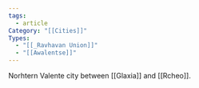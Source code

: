 ```yaml
---
tags:
  - article
Category: "[[Cities]]"
Types:
  - "[[_Ravhavan Union]]"
  - "[[Awalentse]]"
---
```

Norhtern Valente city between [[Glaxia]] and [[Rcheo]].